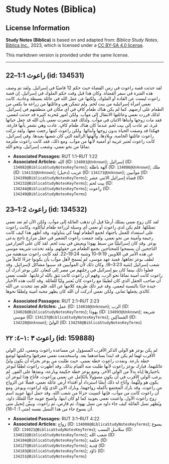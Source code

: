 # Study Notes (Biblica)

## License Information

**Study Notes (Biblica)** is based on and adapted from: _Biblica Study Notes_, [Biblica Inc.](https://www.biblica.com/), 2023, which is licensed under a [CC BY-SA 4.0 license](https://creativecommons.org/licenses/by-sa/4.0/legalcode.en).

This markdown version is provided under the same license.



--------------------------------

## راعوث 1:1–22 (id: 134531)

لقد حدثت قصة راعوث في زمن القضاة حيث حكم 12 قاضيًا في إسرائيل. ولقد تم وصف هذه الفترة في سفر القضاة. وكان هذا قبل وقت حكم الملوك في إسرائيل. إن قصة راعوث ليست عن القادة أو الملوك. ولكنها عن عمل الله في عائلة بسيطة وعادية. كانت نعمي امرأة إسرائيلية من بيت لحم. ولم تتمكن هي وعائلتها من زراعة ما يكفي من الطعام على أرضهم. كما لم يكن هناك طعام كافٍ في أي مكان في منطقتهم في إسرائيل. لذلك قررت نعمي وعائلتها الانتقال إلى موآب. ولكن أمور مُحزنة كثيرة قد حدثت لنعمي. فقد مات زوجها وابناها الاثنان في موآب. ولذلك فقد شعرت نعمي بأن الله قد جعل حياتها مُرة. ثم عادت إلى بيت لحم عندما كان هناك طعام كافٍ. عادت وهي تشعر بأنها فارغة. فهكذا قد وصفت الحياة بدون زوجها وأبنائها. ولكن راعوث كنتها رجعت معها. ولقد تركت راعوث عائلتها الخاصة، وبلادها، وآلهتها الزائفة التي كان شعبها يعبدها. وفي إسرائيل، كانت راعوث تُعتبر غريبة أو أممية لأنها من موآب. ومع ذلك، فقد كانت راعوث ملتزمة تمامًا من نحو نعمي، وشعب إسرائيل، ونحو الله.

* **Associated Passages:** RUT 1:1–RUT 1:22
* **Associated Articles:** الله (ID: `134001@Unknown`); إسرائيل (ID: `134082@BiblicaStudyNotesKeyTerms`); آلهة باطلة (ID: `134086@Unknown`); ملك (ID: `134132@Unknown`); غريب (دخيل) (ID: `134171@Unknown`); موآبيين (ID: `134199@BiblicaStudyNotesKeyTerms`); قضاة إسرائيل الاثني عشر (ID: `134232@BiblicaStudyNotesKeyTerms`); بيت لحم (ID: `134244@BiblicaStudyNotesKeyTerms`); رِاعوث (ID: `134249@BiblicaStudyNotesKeyTerms`)

## راعوث 1:2–23 (id: 134532)

 لقد كان زوج نعمي يمتلك أرضًا قبل أن تذهب العائلة إلى موآب. ولكن الآن لم تعد نعمي تمتلكها. فلم يكن لدي راعوث أو نعمي أي وسيلة لزراعة طعام ليأكلوه. وكانت راعوث على استعداد للعمل باجتهاد لجمع الطعام لهما كي يتناولوه. وقد أظهر هذا كيف كانت رحيمة وأمينة من نحو نعمي. ولقد جمعت راعوث الشعير في حقل مزارع ناجح يدعى بوعز. وقد كان إسرائيليًا من سبط يهوذا ويعيش في بيت لحم. لقد كان على المزارعين الناجحين أن يسمحوا للمحتاجين بجمع الطعام من حقولهم. ولقد تحدثت شريعة موسى عن هذه الأمر في اللاويين 9:19–10 وتثنية 19:24–22\. لقد كانت راعوث مندهشة من لطف بوعز تجاهها. فمنذ عهد موسى، لم يُسمح لأهل موآب بأن يكونوا جزءًا كاملاً من شعب إسرائيل (تثنية 3:23–6\). وكان ذلك لأن الموآبيين قد سببوا مشاكل لإسرائيل. وقد فعلوا ذلك بينما كان بنو إسرائيل في رحلتهم من مصر إلى كنعان. لكن بوعز أدرك أن راعوث كانت أمينة تمامًا نحو الرب. وفهم أن راعوث كانت تثق بالله لرعايتها. علمت نعمي أن صاحب الحقل الذي كان لطيفًا مع راعوث كان يُعتبر وليًا للعائلة. وقد كانت هذه الأخبار جيدة جدًا بالنسبة لنعمي. وقد غير ذلك طريقة كلامها عن الله. فلم تعد تتحدث عن الله كالذي يجعلها تعاني. ولكن نعمي أدركت أن الله كان يظهر محبة أمينة ولطفًا نحوها.

* **Associated Passages:** RUT 2:1–RUT 2:23
* **Associated Articles:** عمل (ID: `134010@Unknown`); الرب (ID: `134028@BiblicaStudyNotesKeyTerms`); يهوذا (ID: `134093@Unknown`); شريعة موسي (ID: `134137@BiblicaStudyNotesKeyTerms`); المَساكِين (ID: `134220@Unknown`); الوليّ (ID: `134250@BiblicaStudyNotesKeyTerms`)

## راعوث ٣ :١–٤: ٢٢ (id: 159888)

لم يكن بوعز هو الولي الذكر الأقرب المسؤول عن مساعدة راعوث ونعمي، لكن الولي الأقرب لهما لم يكن قد ابتدأ يساعدهما بعد. واستخدمت نعمي معرفتها وحكمتها لوضع خطة بارعة. ونفذت راعوث خطة نعمي، حيث طلبت من بوعز بجرأة أن يكون وليَّ عائلتهما، فبارك بوعز راعوث لأنها طلبت منه القيام بذلك. وقد أظهرت راعوث لطفًا لبوعز باختيارها إياه بدلاً من الولي الآخر. وضع بوعز خطة حكيمة وبارعة، ونفذها على الفور. لم يرغب الولي الأقرب في أن يكون مسؤولاً بالكامل عن نعمي وراعوث، فأتاح هذا لبوعز أن يكون هو وليُّهما. وأتاح له ذلك أيضًا استرداد أو افتداء أرض عائلة نعمي، فضلًا عن الزواج من راعوث. وقد بارك المجتمع بأكمله زواجهما، وبارك الابن الذي وُلِد لراعوث وبوعز. ومع أن راعوث كانت من موآب، فإنها حُسِبت جزءًا من شعب الله. وقد حمل ابنها عوبيد اسم زوج راعوث الأول. واعتنت نعمي بعوبيد كما لو كان ابنها. وأصبح عوبيد جدًّا للملك داود. ويُظهر نسل العائلة كيف جاء داود من نسل يهوذا، ثم فارص، ثم راعوث. ويبيِّن إنجيل متى أن يسوع جاء من هذا النسل نفسه (متى 1: 1–16\).

* **Associated Passages:** RUT 3:1–RUT 4:22
* **Associated Articles:** زواج (ID: `134008@BiblicaStudyNotesKeyTerms`); يسوع (ID: `134021@BiblicaStudyNotesKeyTerms`); سلاسل النسب (ID: `134022@BiblicaStudyNotesKeyTerms`); شعب الله (ID: `134104@BiblicaStudyNotesKeyTerms`); حكمة (ID: `134127@BiblicaStudyNotesKeyTerms`); فِدية (ID: `134183@BiblicaStudyNotesKeyTerms`); دَاوُد (ID: `134251@BiblicaStudyNotesKeyTerms`)

